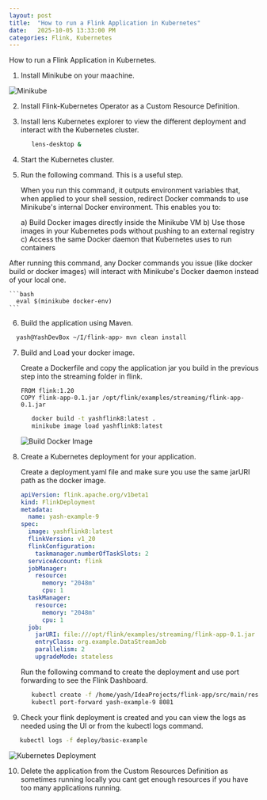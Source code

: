 ```yaml
---
layout: post
title:  "How to run a Flink Application in Kubernetes"
date:   2025-10-05 13:33:00 PM
categories: Flink, Kubernetes
---
```


How to run a Flink Application in Kubernetes.

1) Install Minikube on your maachine.

![Minikube](https://loneshark99.github.io/images/StartKubernetesCluster.png "Minikube")

2) Install Flink-Kubernetes Operator as a Custom Resource Definition.
3) Install lens Kubernetes explorer to view the different deployment and interact with the Kubernetes cluster.

   ```bash
      lens-desktop &
   ```
4) Start the Kubernetes cluster.
5) Run the following command. This is a useful step. 

   When you run this command, it outputs environment variables that, when applied to your shell session, redirect Docker commands to use Minikube's internal Docker environment. This enables you to:

    a) Build Docker images directly inside the Minikube VM
    b) Use those images in your Kubernetes pods without pushing to an external registry
    c) Access the same Docker daemon that Kubernetes uses to run containers

  After running this command, any Docker commands you issue (like docker build or docker images) will interact with Minikube's Docker daemon instead of your local one.

    ```bash
      eval $(minikube docker-env)
    ```
6) Build the application using Maven.

  ```bash
    yash@YashDevBox ~/I/flink-app> mvn clean install
  ```
  
7) Build and Load your docker image.

   Create a Dockerfile and copy the application jar you build in the previous step into the streaming folder in flink.

   ```docker
   FROM flink:1.20
   COPY flink-app-0.1.jar /opt/flink/examples/streaming/flink-app-0.1.jar
   ```

   ```bash
      docker build -t yashflink8:latest .
      minikube image load yashflink8:latest
   ```

   ![Build Docker Image](https://loneshark99.github.io/images/BuildAndLoadDockerImage.png "Build Docker Image")

9) Create a Kubernetes deployment for your application.

   Create a deployment.yaml file and make sure you use the same jarURI path as the docker image.

   ```yaml
   apiVersion: flink.apache.org/v1beta1
   kind: FlinkDeployment
   metadata:
     name: yash-example-9
   spec:
     image: yashflink8:latest
     flinkVersion: v1_20
     flinkConfiguration:
       taskmanager.numberOfTaskSlots: 2
     serviceAccount: flink
     jobManager:
       resource:
         memory: "2048m"
         cpu: 1
     taskManager:
       resource:
         memory: "2048m"
         cpu: 1
     job:
       jarURI: file:///opt/flink/examples/streaming/flink-app-0.1.jar
       entryClass: org.example.DataStreamJob
       parallelism: 2
       upgradeMode: stateless
   ```

   Run the following command to create the deployment and use port forwarding to see the Flink Dashboard.
   ```bash
      kubectl create -f /home/yash/IdeaProjects/flink-app/src/main/resources/deployment.yaml
      kubectl port-forward yash-example-9 8081
   ```

10) Check your flink deployment is created and you can view the logs as needed using the UI or from the kubectl logs command.

   ```bash
      kubectl logs -f deploy/basic-example
   ```
![Kubernetes Deployment](https://loneshark99.github.io/images/KubernetesDeployment.png "Kubernetes Deployment")

10) Delete the application from the Custom Resources Definition as sometimes running locally you cant get enough resources if you have too many applications running.


   

